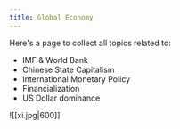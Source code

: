 ```yaml
---
title: Global Economy
---
```


Here's a page to collect all topics related to:

- IMF & World Bank
- Chinese State Capitalism
- International Monetary Policy
- Financialization
- US Dollar dominance

![[xi.jpg|600]]